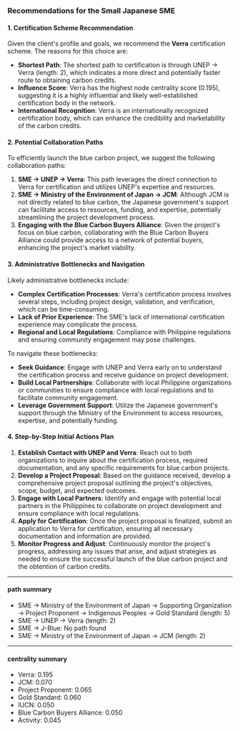### Recommendations for the Small Japanese SME
#### 1. Certification Scheme Recommendation
Given the client's profile and goals, we recommend the **Verra** certification scheme. The reasons for this choice are:
- **Shortest Path**: The shortest path to certification is through UNEP → Verra (length: 2), which indicates a more direct and potentially faster route to obtaining carbon credits.
- **Influence Score**: Verra has the highest node centrality score (0.195), suggesting it is a highly influential and likely well-established certification body in the network.
- **International Recognition**: Verra is an internationally recognized certification body, which can enhance the credibility and marketability of the carbon credits.

#### 2. Potential Collaboration Paths
To efficiently launch the blue carbon project, we suggest the following collaboration paths:
1. **SME → UNEP → Verra**: This path leverages the direct connection to Verra for certification and utilizes UNEP's expertise and resources.
2. **SME → Ministry of the Environment of Japan → JCM**: Although JCM is not directly related to blue carbon, the Japanese government's support can facilitate access to resources, funding, and expertise, potentially streamlining the project development process.
3. **Engaging with the Blue Carbon Buyers Alliance**: Given the project's focus on blue carbon, collaborating with the Blue Carbon Buyers Alliance could provide access to a network of potential buyers, enhancing the project's market viability.

#### 3. Administrative Bottlenecks and Navigation
Likely administrative bottlenecks include:
- **Complex Certification Processes**: Verra's certification process involves several steps, including project design, validation, and verification, which can be time-consuming.
- **Lack of Prior Experience**: The SME's lack of international certification experience may complicate the process.
- **Regional and Local Regulations**: Compliance with Philippine regulations and ensuring community engagement may pose challenges.

To navigate these bottlenecks:
- **Seek Guidance**: Engage with UNEP and Verra early on to understand the certification process and receive guidance on project development.
- **Build Local Partnerships**: Collaborate with local Philippine organizations or communities to ensure compliance with local regulations and to facilitate community engagement.
- **Leverage Government Support**: Utilize the Japanese government's support through the Ministry of the Environment to access resources, expertise, and potentially funding.

#### 4. Step-by-Step Initial Actions Plan
1. **Establish Contact with UNEP and Verra**: Reach out to both organizations to inquire about the certification process, required documentation, and any specific requirements for blue carbon projects.
2. **Develop a Project Proposal**: Based on the guidance received, develop a comprehensive project proposal outlining the project's objectives, scope, budget, and expected outcomes.
3. **Engage with Local Partners**: Identify and engage with potential local partners in the Philippines to collaborate on project development and ensure compliance with local regulations.
4. **Apply for Certification**: Once the project proposal is finalized, submit an application to Verra for certification, ensuring all necessary documentation and information are provided.
5. **Monitor Progress and Adjust**: Continuously monitor the project's progress, addressing any issues that arise, and adjust strategies as needed to ensure the successful launch of the blue carbon project and the obtention of carbon credits.

---
#### path summary
- SME → Ministry of the Environment of Japan → Supporting Organization → Project Proponent → Indigenous Peoples → Gold Standard (length: 5)
- SME → UNEP → Verra (length: 2)
- SME → J-Blue: No path found
- SME → Ministry of the Environment of Japan → JCM (length: 2)

---
#### centrality summary
- Verra: 0.195
- JCM: 0.070
- Project Proponent: 0.065
- Gold Standard: 0.060
- IUCN: 0.050
- Blue Carbon Buyers Alliance: 0.050
- Activity: 0.045